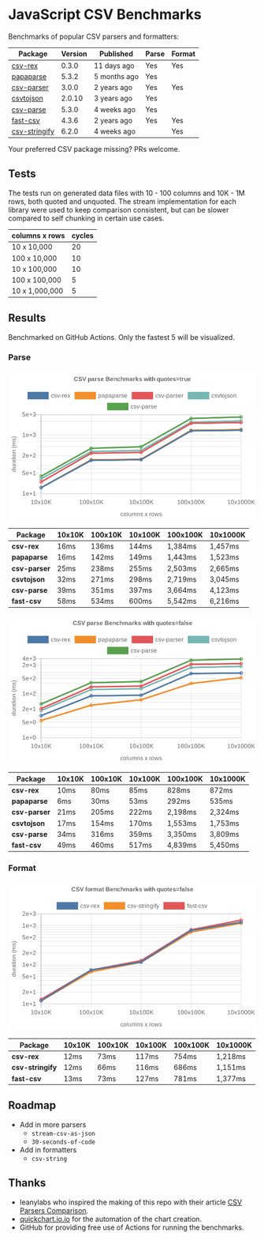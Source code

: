 # JavaScript CSV Benchmarks

Benchmarks of popular CSV parsers and formatters:

<!-- packages -->
| Package | Version | Published | Parse | Format 
|---------|---------|-----------|-------|--------
| [csv-rex](https://www.npmjs.com/package/csv-rex) | 0.3.0 | 11 days ago | Yes | Yes 
| [papaparse](https://www.npmjs.com/package/papaparse) | 5.3.2 | 5 months ago | Yes |  
| [csv-parser](https://www.npmjs.com/package/csv-parser) | 3.0.0 | 2 years ago | Yes | Yes 
| [csvtojson](https://www.npmjs.com/package/csvtojson) | 2.0.10 | 3 years ago | Yes |  
| [csv-parse](https://www.npmjs.com/package/csv-parse) | 5.3.0 | 4 weeks ago | Yes |  
| [fast-csv](https://www.npmjs.com/package/fast-csv) | 4.3.6 | 2 years ago | Yes | Yes 
| [csv-stringify](https://www.npmjs.com/package/csv-stringify) | 6.2.0 | 4 weeks ago |  | Yes 
<!-- packages -->

Your preferred CSV package missing? PRs welcome.

## Tests
The tests run on generated data files with 10 - 100 columns and 10K - 1M rows, both quoted and unquoted. The stream implementation for each library were used to keep comparison consistent, but can be slower compared to self chunking in certain use cases.

<!-- tests -->
| columns x rows | cycles 
|----------------|--------
| 10 x 10,000 | 20 
| 100 x 10,000 | 10 
| 10 x 100,000 | 10 
| 100 x 100,000 | 5 
| 10 x 1,000,000 | 5 
<!-- tests -->

## Results 
Benchmarked on GitHub Actions. Only the fastest 5 will be visualized.

### Parse
![Quoted CSV Parser Benchmarks](https://github.com/willfarrell/csv-benchmarks/raw/main/results/parse_quotes%3Dtrue.png)

<!-- parse quotes=true -->
| Package | 10x10K | 100x10K | 10x100K | 100x100K | 10x1000K 
|---------|---|---|---|---|---
| **csv-rex** | 16ms | 136ms | 144ms | 1,384ms | 1,457ms 
| **papaparse** | 16ms | 142ms | 149ms | 1,443ms | 1,523ms 
| **csv-parser** | 25ms | 238ms | 255ms | 2,503ms | 2,665ms 
| **csvtojson** | 32ms | 271ms | 298ms | 2,719ms | 3,045ms 
| **csv-parse** | 39ms | 351ms | 397ms | 3,664ms | 4,123ms 
| **fast-csv** | 58ms | 534ms | 600ms | 5,542ms | 6,216ms 
<!-- parse quotes=true -->

![Non-Quoted CSV Parser Benchmarks](https://github.com/willfarrell/csv-benchmarks/raw/main/results/parse_quotes%3Dfalse.png)

<!-- parse quotes=false -->
| Package | 10x10K | 100x10K | 10x100K | 100x100K | 10x1000K 
|---------|---|---|---|---|---
| **csv-rex** | 10ms | 80ms | 85ms | 828ms | 872ms 
| **papaparse** | 6ms | 30ms | 53ms | 292ms | 535ms 
| **csv-parser** | 21ms | 205ms | 222ms | 2,198ms | 2,324ms 
| **csvtojson** | 17ms | 154ms | 170ms | 1,553ms | 1,753ms 
| **csv-parse** | 34ms | 316ms | 359ms | 3,350ms | 3,809ms 
| **fast-csv** | 49ms | 460ms | 517ms | 4,839ms | 5,450ms 
<!-- parse quotes=false -->

### Format

![Non-Quoted CSV Formatter Benchmarks](https://github.com/willfarrell/csv-benchmarks/raw/main/results/format_quotes%3Dfalse.png)

<!-- format quotes=false -->
| Package | 10x10K | 100x10K | 10x100K | 100x100K | 10x1000K 
|---------|---|---|---|---|---
| **csv-rex** | 12ms | 73ms | 117ms | 754ms | 1,218ms 
| **csv-stringify** | 12ms | 66ms | 116ms | 686ms | 1,151ms 
| **fast-csv** | 13ms | 73ms | 127ms | 781ms | 1,377ms 
<!-- format quotes=false -->

## Roadmap
- Add in more parsers
  - `stream-csv-as-json`
  - `30-seconds-of-code`
- Add in formatters
  - `csv-string`

## Thanks
- leanylabs who inspired the making of this repo with their article [CSV Parsers Comparison](https://leanylabs.com/blog/js-csv-parsers-benchmarks/).
- [quickchart.io.io](https://quickchart.io) for the automation of the chart creation.
- GitHub for providing free use of Actions for running the benchmarks.